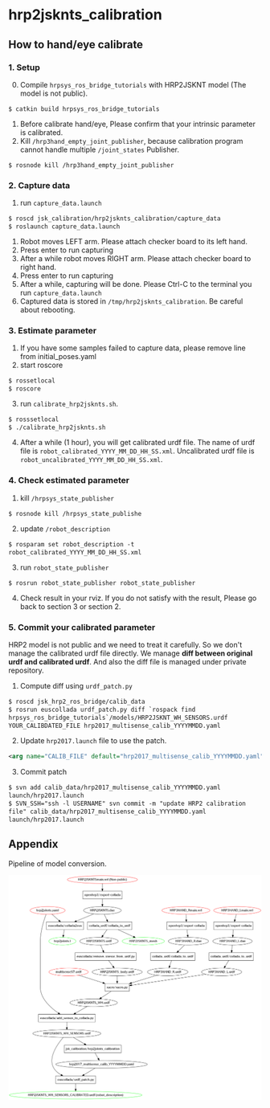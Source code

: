 # hrp2jsknts_calibration

## How to hand/eye calibrate
### 1. Setup
0. Compile `hrpsys_ros_bridge_tutorials` with HRP2JSKNT model (The model is not public).

  ```
$ catkin build hrpsys_ros_bridge_tutorials
```
1. Before calibrate hand/eye, Please confirm that your intrinsic parameter is calibrated.
2. Kill `/hrp3hand_empty_joint_publisher`, because calibration
program cannot handle multiple `/joint_states` Publisher.

  ```
$ rosnode kill /hrp3hand_empty_joint_publisher
```
### 2. Capture data
1. run `capture_data.launch`

  ```
$ roscd jsk_calibration/hrp2jsknts_calibration/capture_data
$ roslaunch capture_data.launch
```
1. Robot moves LEFT arm. Please attach checker board to its left hand.
2. Press enter to run capturing
3. After a while robot moves RIGHT arm. Please attach checker board to right hand.
4. Press enter to run capturing
5. After a while, capturing will be done. Please Ctrl-C to the terminal
you run `capture_data.launch`
6. Captured data is stored in `/tmp/hrp2jsknts_calibration`. Be careful about rebooting.

### 3. Estimate parameter
1. If you have some samples failed to capture data, please remove line from initial_poses.yaml
2. start roscore

  ```
$ rossetlocal
$ roscore
```
3. run `calibrate_hrp2jsknts.sh`.

  ```
$ rosssetlocal
$ ./calibrate_hrp2jsknts.sh
```
4. After a while (1 hour), you will get calibrated urdf file. The name of urdf file is
`robot_calibrated_YYYY_MM_DD_HH_SS.xml`.
Uncalibrated urdf file is `robot_uncalibrated_YYYY_MM_DD_HH_SS.xml`.

### 4. Check estimated parameter
1. kill `/hrpsys_state_publisher`

  ```
$ rosnode kill /hrpsys_state_publishe
```
2. update `/robot_description`

  ```
$ rosparam set robot_description -t robot_calibrated_YYYY_MM_DD_HH_SS.xml
```
3. run `robot_state_publisher`

  ```
$ rosrun robot_state_publisher robot_state_publisher
```
4. Check result in your rviz. If you do not satisfy with the result, Please go back to
section 3 or section 2.

### 5. Commit your calibrated parameter
HRP2 model is not public and we need to treat it carefully. So we don't manage the
calibrated urdf file directly.
We manage **diff between original urdf and calibrated urdf**.
And also the diff file is managed under private repository.

1. Compute diff using `urdf_patch.py`

  ```
$ roscd jsk_hrp2_ros_bridge/calib_data
$ rosrun euscollada urdf_patch.py diff `rospack find hrpsys_ros_bridge_tutorials`/models/HRP2JSKNT_WH_SENSORS.urdf YOUR_CALIBDATED_FILE hrp2017_multisense_calib_YYYYMMDD.yaml
```
2. Update `hrp2017.launch` file to use the patch.

  ```xml
  <arg name="CALIB_FILE" default="hrp2017_multisense_calib_YYYYMMDD.yaml" />
```
3. Commit patch

  ```
$ svn add calib_data/hrp2017_multisense_calib_YYYYMMDD.yaml launch/hrp2017.launch
$ SVN_SSH="ssh -l USERNAME" svn commit -m "update HRP2 calibration file" calib_data/hrp2017_multisense_calib_YYYYMMDD.yaml launch/hrp2017.launch
```

## Appendix
Pipeline of model conversion.

![model](images/model.png)
